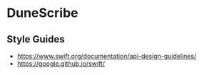 # DuneScribe

## Style Guides

- https://www.swift.org/documentation/api-design-guidelines/
- https://google.github.io/swift/

